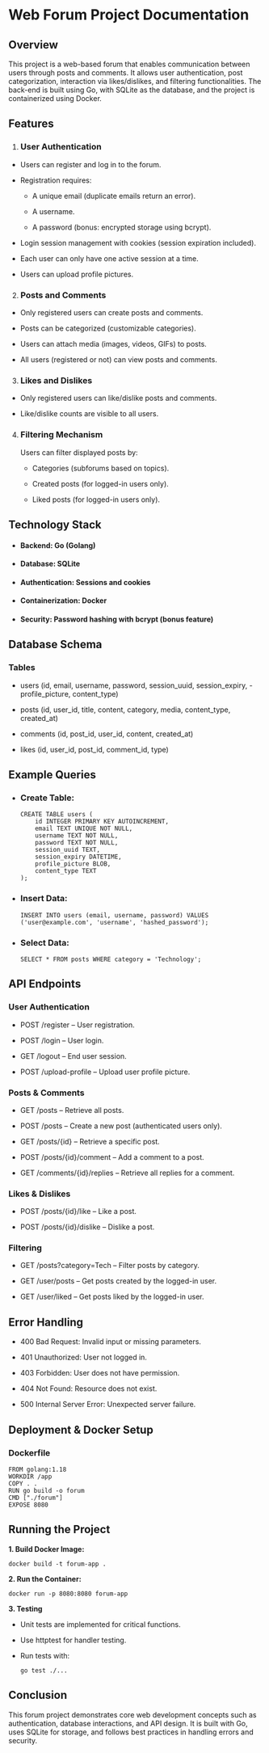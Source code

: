 # Web Forum Project Documentation

## Overview

This project is a web-based forum that enables communication between users through posts and comments. It allows user authentication, post categorization, interaction via likes/dislikes, and filtering functionalities. The back-end is built using Go, with SQLite as the database, and the project is containerized using Docker.

## Features

1. ### User Authentication



- Users can register and log in to the forum.

- Registration requires:

    - A unique email (duplicate emails return an error).

    - A username.

    - A password (bonus: encrypted storage using bcrypt).

- Login session management with cookies (session expiration included).

- Each user can only have one active session at a time.

- Users can upload profile pictures.

2. ### Posts and Comments



- Only registered users can create posts and comments.

- Posts can be categorized (customizable categories).

- Users can attach media (images, videos, GIFs) to posts.

- All users (registered or not) can view posts and comments.

3. ### Likes and Dislikes

- Only registered users can like/dislike posts and comments.

- Like/dislike counts are visible to all users.

4. ### Filtering Mechanism

    Users can filter displayed posts by:

    - Categories (subforums based on topics).

    - Created posts (for logged-in users only).

    - Liked posts (for logged-in users only).

## Technology Stack

- #### Backend: Go (Golang)

- #### Database: SQLite

- #### Authentication: Sessions and cookies

- #### Containerization: Docker

- #### Security: Password hashing with bcrypt (bonus feature)

## Database Schema

### Tables



- users (id, email, username, password, session_uuid, session_expiry, -profile_picture, content_type)

- posts (id, user_id, title, content, category, media, content_type, created_at)

- comments (id, post_id, user_id, content, created_at)

- likes (id, user_id, post_id, comment_id, type)

## Example Queries

- ### Create Table:


    ```
    CREATE TABLE users (
        id INTEGER PRIMARY KEY AUTOINCREMENT,
        email TEXT UNIQUE NOT NULL,
        username TEXT NOT NULL,
        password TEXT NOT NULL,
        session_uuid TEXT,
        session_expiry DATETIME,
        profile_picture BLOB,
        content_type TEXT
    );
    ```

- ### Insert Data:

    ```
    INSERT INTO users (email, username, password) VALUES ('user@example.com', 'username', 'hashed_password');
    ```

- ### Select Data:

    ```
    SELECT * FROM posts WHERE category = 'Technology';
    ```


## API Endpoints

### User Authentication

- POST /register – User registration.

- POST /login – User login.

- GET /logout – End user session.

- POST /upload-profile – Upload user profile picture.

### Posts & Comments

- GET /posts – Retrieve all posts.

- POST /posts – Create a new post (authenticated users only).

- GET /posts/{id} – Retrieve a specific post.

- POST /posts/{id}/comment – Add a comment to a post.

- GET /comments/{id}/replies – Retrieve all replies for a comment.

### Likes & Dislikes

- POST /posts/{id}/like – Like a post.

- POST /posts/{id}/dislike – Dislike a post.

### Filtering

- GET /posts?category=Tech – Filter posts by category.

- GET /user/posts – Get posts created by the logged-in user.

- GET /user/liked – Get posts liked by the logged-in user.

## Error Handling

- 400 Bad Request: Invalid input or missing parameters.

- 401 Unauthorized: User not logged in.

- 403 Forbidden: User does not have permission.

- 404 Not Found: Resource does not exist.

- 500 Internal Server Error: Unexpected server failure.

## Deployment & Docker Setup

### Dockerfile
```
FROM golang:1.18
WORKDIR /app
COPY . .
RUN go build -o forum
CMD ["./forum"]
EXPOSE 8080
```
## Running the Project

**1. Build Docker Image:**
    
```
docker build -t forum-app .
```

**2. Run the Container:**
```
docker run -p 8080:8080 forum-app
```
**3. Testing**

- Unit tests are implemented for critical functions.

- Use httptest for handler testing.

- Run tests with:
    ```
    go test ./...
    ```
## Conclusion

This forum project demonstrates core web development concepts such as authentication, database interactions, and API design. It is built with Go, uses SQLite for storage, and follows best practices in handling errors and security.

